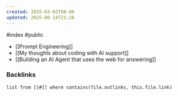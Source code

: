 ```yaml
---
created: 2025-03-03T08:00
updated: 2025-06-14T21:20
---
```

#index #public
- [[Prompt Engineering]]
- [[My thoughts about coding with AI support]]
- [[Building an AI Agent that uses the web for answering]]


### Backlinks
```dataview 
list from [[#]] where contains(file.outlinks, this.file.link)
```

